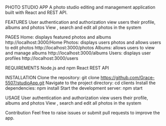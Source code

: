 PHOTO STUDIO APP
A photo studio  editing and management application built with React and REST API.

FEATURES
User authentication and authorization
view users their profile, albums and photos
View , search and edit all photos in the system

PAGES
Home: displays featured photos and albums http://localhost:3000/Home
Photos: displays users photos and allows users to edit photos http://localhost:3000/photos
Albums: allows users to view and   manage albums http://localhost:3000/albums
Users: displays user profiles http://localhost:3000/users


REQUIREMENTS
Node.js and npm
React
REST API


INSTALLATION
Clone the repository: git clone https://github.com/Grace-5507/studioApp.git
Navigate to the project directory: cd clients
Install the dependencies: npm install
Start the development server: npm start


USAGE
User authentication and authorization
view users their profile, albums and photos
View , search and edit all photos in the system

Contribution
Feel free to raise issues or submit pull requests to improve the app.